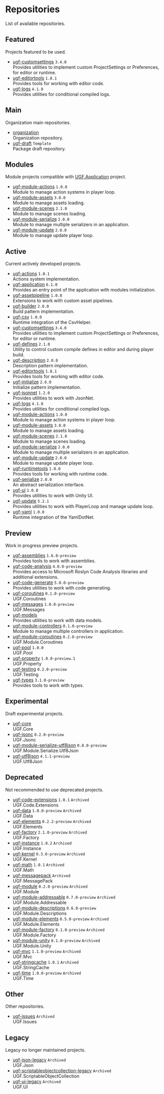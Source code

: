 # Repositories

List of available repositories.

## Featured

Projects featured to be used.

- [ugf-customsettings](https://github.com/unity-game-framework/ugf-customsettings) `3.4.0`   
  Provides utilities to implement custom ProjectSettings or Preferences, for editor or runtime.
- [ugf-editortools](https://github.com/unity-game-framework/ugf-editortools) `1.8.1`   
  Provides tools for working with editor code.
- [ugf-logs](https://github.com/unity-game-framework/ugf-logs) `4.1.0`   
  Provides utilities for conditional compiled logs.

## Main

Organization main repositories.

- [organization](https://github.com/unity-game-framework/organization)   
  Organization repository.
- [ugf-draft](https://github.com/unity-game-framework/ugf-draft) `Template`  
  Package draft repository.

## Modules

Module projects compatible with [UGF.Application](https://github.com/unity-game-framework/ugf-application) project.

- [ugf-module-actions](https://github.com/unity-game-framework/ugf-module-actions) `1.0.0`   
  Module to manage action systems in player loop.
- [ugf-module-assets](https://github.com/unity-game-framework/ugf-module-assets) `3.0.0`   
  Module to manage assets loading.
- [ugf-module-scenes](https://github.com/unity-game-framework/ugf-module-scenes) `2.1.0`   
  Module to manage scenes loading.
- [ugf-module-serialize](https://github.com/unity-game-framework/ugf-module-serialize) `2.0.0`   
  Module to manage multiple serializers in an application.
- [ugf-module-update](https://github.com/unity-game-framework/ugf-module-update) `2.0.0`   
  Module to manage update player loop.

## Active

Current actively developed projects.

- [ugf-actions](https://github.com/unity-game-framework/ugf-actions) `1.0.1`   
  Actions system implementation.
- [ugf-application](https://github.com/unity-game-framework/ugf-application) `6.1.0`   
  Provides an entry point of the application with modules initialization.
- [ugf-assetpipeline](https://github.com/unity-game-framework/ugf-assetpipeline) `1.0.0`   
  Extensions to work with custom asset pipelines.
- [ugf-builder](https://github.com/unity-game-framework/ugf-builder) `2.0.0`   
  Build pattern implementation.
- [ugf-csv](https://github.com/unity-game-framework/ugf-csv) `1.0.0`   
  Runtime integration of the CsvHelper.
- [ugf-customsettings](https://github.com/unity-game-framework/ugf-customsettings) `3.4.0`   
  Provides utilities to implement custom ProjectSettings or Preferences, for editor or runtime.
- [ugf-defines](https://github.com/unity-game-framework/ugf-defines) `2.1.0`   
  Utility to control custom compile defines in editor and during player build.
- [ugf-description](https://github.com/unity-game-framework/ugf-description) `2.0.0`   
  Description pattern implementation.
- [ugf-editortools](https://github.com/unity-game-framework/ugf-editortools) `1.8.1`   
  Provides tools for working with editor code.
- [ugf-initialize](https://github.com/unity-game-framework/ugf-initialize) `2.6.0`   
  Initialize pattern implementation.
- [ugf-jsonnet](https://github.com/unity-game-framework/ugf-jsonnet) `1.2.0`   
  Provides utilities to work with JsonNet.
- [ugf-logs](https://github.com/unity-game-framework/ugf-logs) `4.1.0`   
  Provides utilities for conditional compiled logs.
- [ugf-module-actions](https://github.com/unity-game-framework/ugf-module-actions) `1.0.0`   
  Module to manage action systems in player loop.
- [ugf-module-assets](https://github.com/unity-game-framework/ugf-module-assets) `3.0.0`   
  Module to manage assets loading.
- [ugf-module-scenes](https://github.com/unity-game-framework/ugf-module-scenes) `2.1.0`   
  Module to manage scenes loading.
- [ugf-module-serialize](https://github.com/unity-game-framework/ugf-module-serialize) `2.0.0`   
  Module to manage multiple serializers in an application.
- [ugf-module-update](https://github.com/unity-game-framework/ugf-module-update) `2.0.0`   
  Module to manage update player loop.
- [ugf-runtimetools](https://github.com/unity-game-framework/ugf-runtimetools) `1.0.0`   
  Provides tools for working with runtime code.
- [ugf-serialize](https://github.com/unity-game-framework/ugf-serialize) `2.0.0`   
  An abstract serialization interface.
- [ugf-ui](https://github.com/unity-game-framework/ugf-ui) `1.0.0`   
  Provides utilities to work with Unity UI.
- [ugf-update](https://github.com/unity-game-framework/ugf-update) `5.2.1`   
  Provides utilities to work with PlayerLoop and manage update loop.
- [ugf-yaml](https://github.com/unity-game-framework/ugf-yaml) `1.0.0`   
  Runtime integration of the YamlDotNet.

## Preview

Work in progress preview projects.

- [ugf-assemblies](https://github.com/unity-game-framework/ugf-assemblies) `1.6.0-preview`   
  Provides tools to work with assemblies.
- [ugf-code-analysis](https://github.com/unity-game-framework/ugf-code-analysis) `4.0.0-preview`   
  Provides access to Microsoft Roslyn Code Analysis libraries and additional extensions.
- [ugf-code-generate](https://github.com/unity-game-framework/ugf-code-generate) `5.0.0-preview`   
  Provides utilities to work with code generating.
- [ugf-coroutines](https://github.com/unity-game-framework/ugf-coroutines) `0.1.0-preview`   
  UGF.Coroutines
- [ugf-messages](https://github.com/unity-game-framework/ugf-messages) `1.0.0-preview`   
  UGF.Messages
- [ugf-models](https://github.com/unity-game-framework/ugf-models)   
  Provides utilities to work with data models.
- [ugf-module-controllers](https://github.com/unity-game-framework/ugf-module-controllers) `0.1.0-preview`   
  Module to manage multiple controllers in application.
- [ugf-module-coroutines](https://github.com/unity-game-framework/ugf-module-coroutines) `0.2.0-preview`   
  UGF.Module.Coroutines
- [ugf-pool](https://github.com/unity-game-framework/ugf-pool) `1.0.0`   
  UGF.Pool
- [ugf-property](https://github.com/unity-game-framework/ugf-property) `1.0.0-preview.1`   
  UGF.Property
- [ugf-testing](https://github.com/unity-game-framework/ugf-testing) `0.2.0-preview`   
  UGF.Testing
- [ugf-types](https://github.com/unity-game-framework/ugf-types) `3.1.0-preview`   
  Provides tools to work with types.

## Experimental

Draft experimental projects.

- [ugf-core](https://github.com/unity-game-framework/ugf-core)   
  UGF.Core
- [ugf-jsonc](https://github.com/unity-game-framework/ugf-jsonc) `0.2.0-preview`   
  UGF.Jsonc
- [ugf-module-serialize-utf8json](https://github.com/unity-game-framework/ugf-module-serialize-utf8json) `0.8.0-preview`   
  UGF.Module.Serialize.Utf8Json
- [ugf-utf8json](https://github.com/unity-game-framework/ugf-utf8json) `4.1.1-preview`   
  UGF.Utf8Json

## Deprecated

Not recommended to use deprecated projects.

- [ugf-code-extensions](https://github.com/unity-game-framework/ugf-code-extensions) `1.0.1` `Archived`  
  UGF.Code.Extensions
- [ugf-data](https://github.com/unity-game-framework/ugf-data) `1.0.0-preview` `Archived`  
  UGF.Data
- [ugf-elements](https://github.com/unity-game-framework/ugf-elements) `0.2.2-preview` `Archived`  
  UGF.Elements
- [ugf-factory](https://github.com/unity-game-framework/ugf-factory) `2.1.0-preview` `Archived`  
  UGF.Factory
- [ugf-instance](https://github.com/unity-game-framework/ugf-instance) `1.0.2` `Archived`  
  UGF.Instance
- [ugf-kernel](https://github.com/unity-game-framework/ugf-kernel) `0.3.0-preview` `Archived`  
  UGF.Kernel
- [ugf-math](https://github.com/unity-game-framework/ugf-math) `1.0.1` `Archived`  
  UGF.Math
- [ugf-messagepack](https://github.com/unity-game-framework/ugf-messagepack) `Archived`  
  UGF.MessagePack
- [ugf-module](https://github.com/unity-game-framework/ugf-module) `0.2.0-preview` `Archived`  
  UGF.Module
- [ugf-module-addressable](https://github.com/unity-game-framework/ugf-module-addressable) `0.7.0-preview` `Archived`  
  UGF.Module.Addressable
- [ugf-module-descriptions](https://github.com/unity-game-framework/ugf-module-descriptions) `0.6.0-preview`   
  UGF.Module.Descriptions
- [ugf-module-elements](https://github.com/unity-game-framework/ugf-module-elements) `0.5.0-preview` `Archived`  
  UGF.Module.Elements
- [ugf-module-factory](https://github.com/unity-game-framework/ugf-module-factory) `0.1.0-preview` `Archived`  
  UGF.Module.Factory
- [ugf-module-unity](https://github.com/unity-game-framework/ugf-module-unity) `0.1.0-preview` `Archived`  
  UGF.Module.Unity
- [ugf-mvc](https://github.com/unity-game-framework/ugf-mvc) `1.1.0-preview` `Archived`  
  UGF.Mvc
- [ugf-stringcache](https://github.com/unity-game-framework/ugf-stringcache) `1.0.1` `Archived`  
  UGF.StringCache
- [ugf-time](https://github.com/unity-game-framework/ugf-time) `1.0.0-preview` `Archived`  
  UGF.Time

## Other

Other repositories.

- [ugf-issues](https://github.com/unity-game-framework/ugf-issues) `Archived`  
  UGF.Issues

## Legacy

Legacy no longer maintained projects.

- [ugf-json-legacy](https://github.com/unity-game-framework/ugf-json-legacy) `Archived`  
  UGF.Json
- [ugf-scriptableobjectcollection-legacy](https://github.com/unity-game-framework/ugf-scriptableobjectcollection-legacy) `Archived`  
  UGF.ScriptableObjectCollection
- [ugf-ui-legacy](https://github.com/unity-game-framework/ugf-ui-legacy) `Archived`  
  UGF.UI


